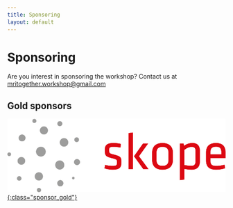 ```yaml
--- 
title: Sponsoring
layout: default
--- 
```


# Sponsoring

Are you interest in sponsoring the workshop? Contact us at [mritogether.workshop@gmail.com](mailto:mritogether.workshop@gmail.com)

## Gold sponsors

[![Skope Logo](/images/sponsors/skope.png){:class="sponsor_gold"}](https://skope.swiss)